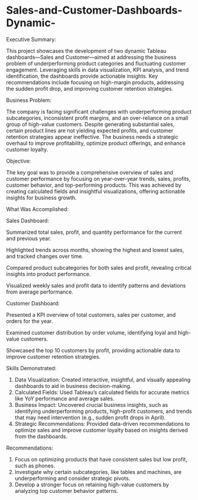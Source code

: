 # Sales-and-Customer-Dashboards-Dynamic-
Executive Summary:

This project showcases the development of two dynamic Tableau dashboards—Sales and Customer—aimed at addressing the business problem of underperforming product categories and fluctuating customer engagement. Leveraging skills in data visualization, KPI analysis, and trend identification, the dashboards provide actionable insights.
Key recommendations include focusing on high-margin products, addressing the sudden profit drop, and improving customer retention strategies.

Business Problem:

The company is facing significant challenges with underperforming product subcategories, inconsistent profit margins, and an over-reliance on a small group of high-value customers. Despite generating substantial sales, certain product lines are not yielding expected profits, and customer retention strategies appear ineffective. The business needs a strategic overhaul to improve profitability, optimize product offerings, and enhance customer loyalty.

Objective:

The key goal was to provide a comprehensive overview of sales and customer performance by focusing on year-over-year trends, sales, profits, customer behavior, and top-performing products. This was achieved by creating calculated fields and insightful visualizations, offering actionable insights for business growth.

What Was Accomplished:

Sales Dashboard:

Summarized total sales, profit, and quantity performance for the current and previous year.

Highlighted trends across months, showing the highest and lowest sales, and tracked changes over time.

Compared product subcategories for both sales and profit, revealing critical insights into product performance.

Visualized weekly sales and profit data to identify patterns and deviations from average performance.

Customer Dashboard:

Presented a KPI overview of total customers, sales per customer, and orders for the year.

Examined customer distribution by order volume, identifying loyal and high-value customers.

Showcased the top 10 customers by profit, providing actionable data to improve customer retention strategies.

Skills Demonstrated:

1. Data Visualization: Created interactive, insightful, and visually appealing dashboards to aid in business decision-making.
2. Calculated Fields: Used Tableau’s calculated fields for accurate metrics like YoY performance and average sales.
3. Business Impact: Uncovered crucial business insights, such as identifying underperforming products, high-profit customers, and trends that may need intervention (e.g., sudden profit drops in April).
4. Strategic Recommendations: Provided data-driven recommendations to optimize sales and improve customer loyalty based on insights derived from the dashboards.

Recommendations:
1. Focus on optimizing products that have consistent sales but low profit, such as phones.
2. Investigate why certain subcategories, like tables and machines, are underperforming and consider strategic pivots.
3. Develop a stronger focus on retaining high-value customers by analyzing top customer behavior patterns.
